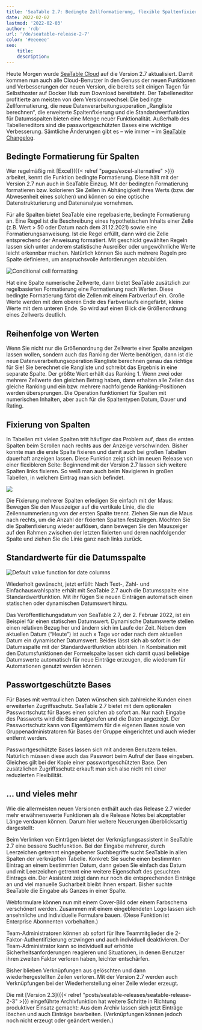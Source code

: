```yaml
---
title: 'SeaTable 2.7: Bedingte Zellformatierung, flexible Spaltenfixierung und praktischer Datumsstandardwert - SeaTable'
date: 2022-02-02
lastmod: '2022-02-03'
author: 'rdb'
url: '/de/seatable-release-2-7'
color: '#eeeeee'
seo:
    title:
    description:
---
```


Heute Morgen wurde [SeaTable Cloud](https://cloud.seatable.io) auf die Version 2.7 aktualisiert. Damit kommen nun auch alle Cloud-Benutzer in den Genuss der neuen Funktionen und Verbesserungen der neuen Version, die bereits seit einigen Tagen für Selbsthoster auf Docker Hub zum Download bereitsteht. Der Tabelleneditor profitierte am meisten von dem Versionswechsel: Die bedingte Zellformatierung, die neue Datenverarbeitungsoperation „Rangliste berechnen“, die erweiterte Spaltenfixierung und die Standardwertfunktion für Datumsspalten bieten eine Menge neuer Funktionalität. Außerhalb des Tabelleneditors sind die passwortgeschützten Bases eine wichtige Verbesserung. Sämtliche Änderungen gibt es – wie immer – im [SeaTable Changelog](https://seatable.io/docs/changelog/version-2-7/).

## Bedingte Formatierung für Spalten

Wer regelmäßig mit [Excel]({{< relref "pages/excel-alternative" >}}) arbeitet, kennt die Funktion bedingte Formatierung. Diese hält mit der Version 2.7 nun auch in SeaTable Einzug. Mit der bedingten Formatierung formatieren bzw. kolorieren Sie Zellen in Abhängigkeit ihres Werts (bzw. der Abwesenheit eines solchen) und können so eine optische Datenstrukturierung und Datenanalyse vornehmen.

Für alle Spalten bietet SeaTable eine regelbasierte, bedingte Formatierung an. Eine Regel ist die Beschreibung eines hypothetischen Inhalts einer Zelle (z.B. Wert > 50 oder Datum nach dem 31.12.2021) sowie eine Formatierungsanweisung. Ist die Regel erfüllt, dann wird die Zelle entsprechend der Anweisung formatiert. Mit geschickt gewählten Regeln lassen sich unter anderem statistische Ausreißer oder ungewöhnliche Werte leicht erkennbar machen. Natürlich können Sie auch mehrere Regeln pro Spalte definieren, um anspruchsvolle Anforderungen abzubilden.

![Conditional cell formatting](https://seatable.io/wp-content/uploads/2022/02/Conditional_cell_formatting2.png)

Hat eine Spalte numerische Zellwerte, dann bietet SeaTable zusätzlich zur regelbasierten Formatierung eine Formatierung nach Werten. Diese bedingte Formatierung färbt die Zellen mit einem Farbverlauf ein. Große Werte werden mit dem oberen Ende des Farbverlaufs eingefärbt, kleine Werte mit dem unteren Ende. So wird auf einen Blick die Größenordnung eines Zellwerts deutlich.

## Reihenfolge von Werten

Wenn Sie nicht nur die Größenordnung der Zellwerte einer Spalte anzeigen lassen wollen, sondern auch das Ranking der Werte benötigen, dann ist die neue Datenverarbeitungsoperation Rangliste berechnen genau das richtige für Sie! Sie berechnet die Rangliste und schreibt das Ergebnis in eine separate Spalte. Der größte Wert erhält das Ranking 1. Wenn zwei oder mehrere Zellwerte den gleichen Betrag haben, dann erhalten alle Zellen das gleiche Ranking und ein bzw. mehrere nachfolgende Ranking-Positionen werden übersprungen. Die Operation funktioniert für Spalten mit numerischen Inhalten, aber auch für die Spaltentypen Datum, Dauer und Rating.

## Fixierung von Spalten

In Tabellen mit vielen Spalten tritt häufiger das Problem auf, dass die ersten Spalten beim Scrollen nach rechts aus der Anzeige verschwinden. Bisher konnte man die erste Spalte fixieren und damit auch bei großen Tabellen dauerhaft anzeigen lassen. Diese Funktion zeigt sich im neuen Release von einer flexibleren Seite: Beginnend mit der Version 2.7 lassen sich weitere Spalten links fixieren. So weiß man auch beim Navigieren in großen Tabellen, in welchem Eintrag man sich befindet.

![](https://seatable.io/wp-content/uploads/2022/02/Freeze-columns.png)

Die Fixierung mehrerer Spalten erledigen Sie einfach mit der Maus: Bewegen Sie den Mauszeiger auf die vertikale Linie, die die Zeilennummerierung von der ersten Spalte trennt. Ziehen Sie nun die Maus nach rechts, um die Anzahl der fixierten Spalten festzulegen. Möchten Sie die Spaltenfixierung wieder auflösen, dann bewegen Sie den Mauszeiger auf den Rahmen zwischen der letzten fixierten und deren nachfolgender Spalte und ziehen Sie die Linie ganz nach links zurück.

## Standardwerte für die Datumsspalte

![Default value function for date columns](https://seatable.io/wp-content/uploads/2022/02/Default_value_date_column.png)

Wiederholt gewünscht, jetzt erfüllt: Nach Text-, Zahl- und Einfachauswahlspalte erhält mit SeaTable 2.7 auch die Datumsspalte eine Standardwertfunktion. Mit ihr fügen Sie neuen Einträgen automatisch einen statischen oder dynamischen Datumswert hinzu.

Das Veröffentlichungsdatum von SeaTable 2.7, der 2. Februar 2022, ist ein Beispiel für einen statischen Datumswert. Dynamische Datumswerte stellen einen relativen Bezug her und ändern sich im Laufe der Zeit. Neben dem aktuellen Datum (“Heute”) ist auch x Tage vor oder nach dem aktuellen Datum ein dynamischer Datumswert. Beides lässt sich ab sofort in der Datumsspalte mit der Standardwertfunktion abbilden. In Kombination mit den Datumsfunktionen der Formelspalte lassen sich damit quasi beliebige Datumswerte automatisch für neue Einträge erzeugen, die wiederum für Automationen genutzt werden können.

## Passwortgeschützte Bases

Für Bases mit vertraulichen Daten wünschen sich zahlreiche Kunden einen erweiterten Zugriffsschutz. SeaTable 2.7 bietet mit dem optionalen Passwortschutz für Bases einen solchen ab sofort an. Nur nach Eingabe des Passworts wird die Base aufgerufen und die Daten angezeigt. Der Passwortschutz kann von Eigentümern für die eigenen Bases sowie von Gruppenadministratoren für Bases der Gruppe eingerichtet und auch wieder entfernt werden.

Passwortgeschützte Bases lassen sich mit anderen Benutzern teilen. Natürlich müssen diese auch das Passwort beim Aufruf der Base eingeben. Gleiches gilt bei der Kopie einer passwortgeschützten Base. Den zusätzlichen Zugriffsschutz erkauft man sich also nicht mit einer reduzierten Flexibilität.

## … und vieles mehr

Wie die allermeisten neuen Versionen enthält auch das Release 2.7 wieder mehr erwähnenswerte Funktionen als die Release Notes bei akzeptabler Länge verdauen können. Darum hier weitere Neuerungen überblicksartig dargestellt:

Beim Verlinken von Einträgen bietet der Verknüpfungsassistent in SeaTable 2.7 eine bessere Suchfunktion. Bei der Eingabe mehrerer, durch Leerzeichen getrennt eingegebener Suchbegriffe sucht SeaTable in allen Spalten der verknüpften Tabelle. Konkret: Sie suche einen bestimmten Eintrag an einem bestimmten Datum, dann geben Sie einfach das Datum und mit Leerzeichen getrennt eine weitere Eigenschaft des gesuchten Eintrags ein. Der Assistent zeigt dann nur noch die entsprechenden Einträge an und viel manuelle Sucharbeit bleibt Ihnen erspart. Bisher suchte SeaTable die Eingabe als Ganzes in einer Spalte.

Webformulare können nun mit einem Cover-Bild oder einem Farbschema verschönert werden. Zusammen mit einem eingeblendeten Logo lassen sich ansehnliche und individuelle Formulare bauen. (Diese Funktion ist Enterprise Abonnenten vorbehalten.)

Team-Administratoren können ab sofort für Ihre Teammitglieder die 2-Faktor-Authentifizierung erzwingen und auch individuell deaktivieren. Der Team-Administrator kann so individuell auf erhöhte Sicherheitsanforderungen reagieren und Situationen, in denen Benutzer ihren zweiten Faktor verloren haben, leichter entschärfen.

Bisher blieben Verknüpfungen aus gelöschten und dann wiederhergestellten Zeilen verloren. Mit der Version 2.7 werden auch Verknüpfungen bei der Wiederherstellung einer Zeile wieder erzeugt.

Die mit [Version 2.3]({{< relref "posts/seatable-releases/seatable-release-2-3" >}}) eingeführte Archivfunktion hat weitere Schritte in Richtung produktiver Einsatz gemacht: Aus dem Archiv lassen sich jetzt Einträge löschen und auch Einträge bearbeiten. (Verknüpfungen können jedoch noch nicht erzeugt oder geändert werden.)
